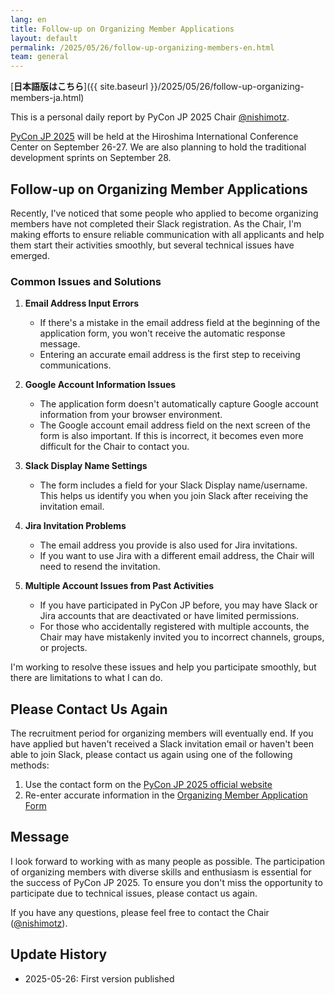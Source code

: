 ```yaml
---
lang: en
title: Follow-up on Organizing Member Applications
layout: default
permalink: /2025/05/26/follow-up-organizing-members-en.html
team: general
---
```


[**日本語版はこちら**]({{ site.baseurl }}/2025/05/26/follow-up-organizing-members-ja.html)

This is a personal daily report by PyCon JP 2025 Chair [@nishimotz](https://d.nishimotz.com/aboutme).

[PyCon JP 2025](https://2025.pycon.jp/) will be held at the Hiroshima International Conference Center on September 26-27. We are also planning to hold the traditional development sprints on September 28.

## Follow-up on Organizing Member Applications

Recently, I've noticed that some people who applied to become organizing members have not completed their Slack registration. As the Chair, I'm making efforts to ensure reliable communication with all applicants and help them start their activities smoothly, but several technical issues have emerged.

### Common Issues and Solutions

1. **Email Address Input Errors**
   - If there's a mistake in the email address field at the beginning of the application form, you won't receive the automatic response message.
   - Entering an accurate email address is the first step to receiving communications.

2. **Google Account Information Issues**
   - The application form doesn't automatically capture Google account information from your browser environment.
   - The Google account email address field on the next screen of the form is also important. If this is incorrect, it becomes even more difficult for the Chair to contact you.

3. **Slack Display Name Settings**
   - The form includes a field for your Slack Display name/username. This helps us identify you when you join Slack after receiving the invitation email.

4. **Jira Invitation Problems**
   - The email address you provide is also used for Jira invitations.
   - If you want to use Jira with a different email address, the Chair will need to resend the invitation.

5. **Multiple Account Issues from Past Activities**
   - If you have participated in PyCon JP before, you may have Slack or Jira accounts that are deactivated or have limited permissions.
   - For those who accidentally registered with multiple accounts, the Chair may have mistakenly invited you to incorrect channels, groups, or projects.

I'm working to resolve these issues and help you participate smoothly, but there are limitations to what I can do.

## Please Contact Us Again

The recruitment period for organizing members will eventually end. If you have applied but haven't received a Slack invitation email or haven't been able to join Slack, please contact us again using one of the following methods:

1. Use the contact form on the [PyCon JP 2025 official website](https://2025.pycon.jp/)
2. Re-enter accurate information in the [Organizing Member Application Form](https://forms.gle/7irqYKhZVj7AY7LfA)

## Message

I look forward to working with as many people as possible. The participation of organizing members with diverse skills and enthusiasm is essential for the success of PyCon JP 2025. To ensure you don't miss the opportunity to participate due to technical issues, please contact us again.

If you have any questions, please feel free to contact the Chair ([@nishimotz](https://d.nishimotz.com/aboutme)).

## Update History

- 2025-05-26: First version published
